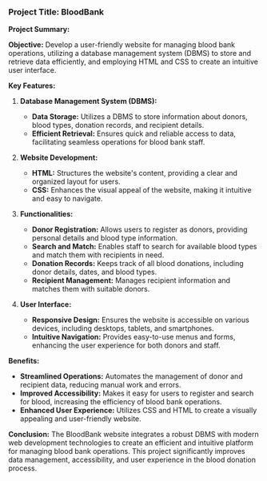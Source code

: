 ### Project Title: BloodBank

**Project Summary:**

**Objective:**
Develop a user-friendly website for managing blood bank operations, utilizing a database management system (DBMS) to store and retrieve data efficiently, and employing HTML and CSS to create an intuitive user interface.

**Key Features:**

1. **Database Management System (DBMS):**
   - **Data Storage:** Utilizes a DBMS to store information about donors, blood types, donation records, and recipient details.
   - **Efficient Retrieval:** Ensures quick and reliable access to data, facilitating seamless operations for blood bank staff.

2. **Website Development:**
   - **HTML:** Structures the website's content, providing a clear and organized layout for users.
   - **CSS:** Enhances the visual appeal of the website, making it intuitive and easy to navigate.

3. **Functionalities:**
   - **Donor Registration:** Allows users to register as donors, providing personal details and blood type information.
   - **Search and Match:** Enables staff to search for available blood types and match them with recipients in need.
   - **Donation Records:** Keeps track of all blood donations, including donor details, dates, and blood types.
   - **Recipient Management:** Manages recipient information and matches them with suitable donors.

4. **User Interface:**
   - **Responsive Design:** Ensures the website is accessible on various devices, including desktops, tablets, and smartphones.
   - **Intuitive Navigation:** Provides easy-to-use menus and forms, enhancing the user experience for both donors and staff.

**Benefits:**
- **Streamlined Operations:** Automates the management of donor and recipient data, reducing manual work and errors.
- **Improved Accessibility:** Makes it easy for users to register and search for blood, increasing the efficiency of blood bank operations.
- **Enhanced User Experience:** Utilizes CSS and HTML to create a visually appealing and user-friendly website.

**Conclusion:**
The BloodBank website integrates a robust DBMS with modern web development technologies to create an efficient and intuitive platform for managing blood bank operations. This project significantly improves data management, accessibility, and user experience in the blood donation process.
